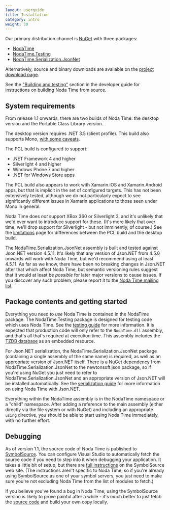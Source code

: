 ```yaml
---
layout: userguide
title: Installation
category: intro
weight: 30
---
```


Our primary distribution channel is [NuGet](http://nuget.org) with
three packages:

- [NodaTime](http://nuget.org/packages/NodaTime)
- [NodaTime.Testing](http://nuget.org/packages/NodaTime.Testing)
- [NodaTime.Serialization.JsonNet](http://nuget.org/packages/NodaTime.Serialization.JsonNet)

Alternatively, source and binary downloads are available on the
[project download page][downloads].

[downloads]: http://nodatime.org/downloads/

See the ["Building and testing"][building] section in the developer guide for
instructions on building Noda Time from source.

[building]: http://nodatime.org/developer/building.html

System requirements
-------------------

From release 1.1 onwards, there are two builds of Noda Time: the desktop version and the Portable Class Library version.

The desktop version requires .NET 3.5 (client profile). This build also supports Mono, [with some caveats](mono.html).

The PCL build is configured to support:

- .NET Framework 4 and higher
- Silverlight 4 and higher
- Windows Phone 7 and higher
- .NET for Windows Store apps

The PCL build also appears to work with Xamarin.iOS and Xamarin.Android apps, but that is implicit in the set of configured targets. This has not been extensively tested, although we do not particularly expect to see significantly different issues in Xamarin applications to those seen under Mono in general.

Noda Time does *not* support XBox 360 or Silverlight 3, and it's unlikely that we'd ever want to introduce support
for these. (It's more likely that over time, we'll drop support for Silverlight - but not imminently, of course.)
See the [limitations](limitations.html) page for differences between the PCL build and the desktop build.

The NodaTime.Serialization.JsonNet assembly is built and tested against Json.NET version 4.5.11. It's likely that any version
of Json.NET from 4.5.0 onwards will work with Noda Time, but we'd recommend using at least 4.5.11. As far as we know, there
have been no breaking changes in Json.NET after that which affect Noda Time, but semantic versioning rules suggest that it
would at least be *possible* for later major versions to cause issues. If you discover any such problem, please report it to the
[Noda Time mailing list](http://groups.google.com/group/noda-time).

Package contents and getting started
------------------------------------

Everything you need to *use* Noda Time is contained in the NodaTime package. The NodaTime.Testing package is designed
for testing code which uses Noda Time. See the [testing guide](testing.html) for more information. It is expected
that production code will only refer to the `NodaTime.dll` assembly, and that's all that's required at execution time.
This assembly includes the [TZDB database](tzdb.html) as an embedded resource.

For Json.NET serialization, the NodaTime.Serialization.JsonNet package (containing a single assembly of the same name) is 
required, as well as an appropriate version of Json.NET itself. There is a NuGet dependency from NodaTime.Serialization.JsonNet
to the newtonsoft.json package, so if you're using NuGet you just need to refer to NodaTime.Serialization.JsonNet and an 
appropriate version of Json.NET will be installed automatically. See the [serialization guide](serialization.html) for more
information on using Noda Time with Json.NET.

Everything within the NodaTime assembly is in the NodaTime namespace or a "child" namespace. After adding a reference to
the main assembly (either directly via the file system or with NuGet) and including an appropriate `using` directive, you should
be able to start using Noda Time immediately, with no further effort.

Debugging
---------

As of version 1.1, the source code of Noda Time is published to [SymbolSource](http://www.symbolsource.org). You can configure
Visual Studio to automatically fetch the source code if you need to step into it when debugging your application. It takes a little
bit of setup, but there are [full instructions](http://www.symbolsource.org/Public/Home/VisualStudio) on the SymbolSource web site.
(The instructions aren't specific to Noda Time, so if you're
already using SymbolSource as one of your symbol servers, you just need to make sure you're not excluding Noda Time from the list of
modules to fetch.)

If you believe you've found a bug in Noda Time, using the SymbolSource version is likely to prove painful after a while - it's
much better to just fetch the [source code](https://code.google.com/p/noda-time/source/checkout) and build your own copy locally.
